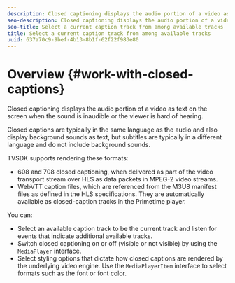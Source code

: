 ```yaml
---
description: Closed captioning displays the audio portion of a video as text on the screen when the sound is inaudible or the viewer is hard of hearing.
seo-description: Closed captioning displays the audio portion of a video as text on the screen when the sound is inaudible or the viewer is hard of hearing.
seo-title: Select a current caption track from among available tracks
title: Select a current caption track from among available tracks
uuid: 637a70c9-9bef-4b13-8b1f-62f22f983e80
---
```


# Overview {#work-with-closed-captions}

Closed captioning displays the audio portion of a video as text on the screen when the sound is inaudible or the viewer is hard of hearing.

Closed captions are typically in the same language as the audio and also display background sounds as text, but subtitles are typically in a different language and do not include background sounds.

TVSDK supports rendering these formats:

* 608 and 708 closed captioning, when delivered as part of the video transport stream over HLS as data packets in MPEG-2 video streams. 
* WebVTT caption files, which are referenced from the M3U8 manifest files as defined in the HLS specifications. They are automatically available as closed-caption tracks in the Primetime player.

You can:

* Select an available caption track to be the current track and listen for events that indicate additional available tracks. 
* Switch closed captioning on or off (visible or not visible) by using the `MediaPlayer` interface. 
* Select styling options that dictate how closed captions are rendered by the underlying video engine. Use the `MediaPlayerItem` interface to select formats such as the font or font color.
